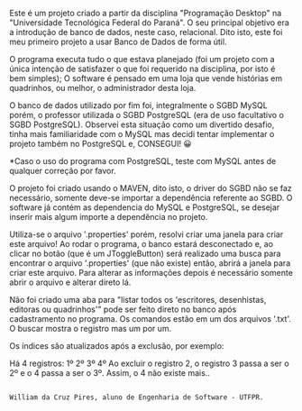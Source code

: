 Este é um projeto criado a partir da disciplina "Programação Desktop" na "Universidade Tecnológica Federal do Paraná".
O seu principal objetivo era a introdução de banco de dados, neste caso, relacional. Dito isto, este foi meu primeiro projeto a usar Banco de Dados de forma útil.

O programa executa tudo o que estava planejado (foi um projeto com a única intenção de satisfazer o que foi requerido na disciplina, por isto é bem simples); 
O software é pensado em uma loja que vende histórias em quadrinhos, ou melhor, o administrador desta loja.

O banco de dados utilizado por fim foi, integralmente o SGBD MySQL porém, o professor utilizada o SGBD PostgreSQL (era de uso facultativo o SGBD PostgreSQL).
Observei esta situação como um divertido desafio, tinha mais familiaridade com o MySQL mas decidi tentar implementar o projeto também no PostgreSQL e, CONSEGUI! 😀

*Caso o uso do programa com PostgreSQL, teste com MySQL antes de qualquer correção por favor.

O projeto foi criado usando o MAVEN, dito isto, o driver do SGBD não se faz necessário, somente deve-se importar a dependência referente ao SGBD.
O software já contém as dependencia do MySQL e PostgreSQL, se desejar inserir mais algum importe a dependência no projeto.

Utiliza-se o arquivo '.properties' porém, resolvi criar uma janela para criar este arquivo! Ao rodar o programa, o banco estará desconectado e, 
ao clicar no botão (que é um JToggleButton) será realizado uma busca para encontrar o arquivo '.properties' (que não existe) então,
abrirá a janela para criar este arquivo. Para alterar as informações depois é necessário somente abrir o arquivo e alterar direto lá.

Não foi criado uma aba para "listar todos os 'escritores, desenhistas, editoras ou quadrinhos'" pode ser feito direto no banco após cadastramento no programa.
Os comandos estão em um dos arquivos '.txt'. O buscar mostra o registro mas um por um.

Os índices são atualizados após a exclusão, por exemplo:

Há 4 registros: 
1º
2º
3º
4º
Ao excluir o registro 2, o registro 3 passa a ser o 2º e o 4 passa a ser o 3º. Assim, o 4 não existe mais..

                                                                        William da Cruz Pires, aluno de Engenharia de Software - UTFPR.
